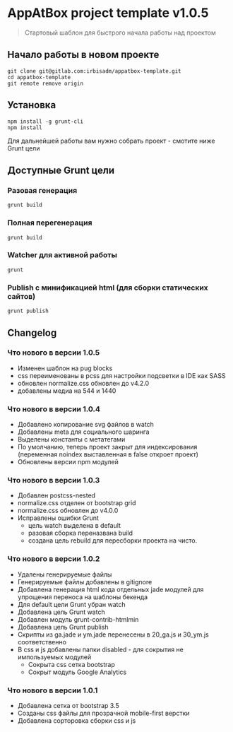 # AppAtBox project template v1.0.5
> Стартовый шаблон для быстрого начала работы над проектом

## Начало работы в новом проекте
```shell
git clone git@gitlab.com:irbisadm/appatbox-template.git
cd appatbox-template
git remote remove origin
```

## Установка
```shell
npm install -g grunt-cli
npm install
```
Для дальнейшей работы вам нужно собрать проект - смотите ниже Grunt цели

## Доступные Grunt цели

### Разовая генерация
```shell
grunt build
```
### Полная перегенерация
```shell
grunt build
```
### Watcher для активной работы
```shell
grunt
```
### Publish с минификацией html (для сборки статических сайтов)
```shell
grunt publish
```

## Changelog
### Что нового в версии 1.0.5
- Изменен шаблон на pug blocks
- css переименованы в pcss для настройки подсветки в IDE как SASS 
- обновлен normalize.css обновлен до  v4.2.0
- добавлены медиа на 544 и 1440

### Что нового в версии 1.0.4
 - Добавлено копирование svg файлов в watch
 - Добавлены meta для социального шаринга
 - Выделены константы с метатегами
 - По умолчанию, теперь проект закрыт для индексирования (переменная noindex выставленная в false откроет проект)
 - Обновлены версии npm модулей

### Что нового в версии 1.0.3
 - Добавлен postcss-nested
 - normalize.css отделен от bootstrap grid
 - normalize.css обновлен до  v4.0.0
 - Исправлены ошибки Grunt
   - цель watch выделена в default
   - разовая сборка переназвана build 
   - создана цель rebuild для пересборки проекта на чисто.

### Что нового в версии 1.0.2
 - Удалены генерируемые файлы
 - Генерируемые файлы добавлены в gitignore
 - Добавлена генерация html кода отдельных jade модулей для упрощения переноса на шаблоны бекенда
 - Для default цели Grunt убран watch
 - Добавлена цель Grunt watch
 - Добавлен модуль grunt-contrib-htmlmin
 - Добавлена цель Grunt publish
 - Скрипты из ga.jade и ym.jade перенесены в 20_ga.js и 30_ym.js соответственно
 - В css и js добавлены папки disabled - для сокрытия не импользуемых модулей 
   - Сокрыта css сетка bootstrap
   - Сокрыт модуль Google Analytics
 
### Что нового в версии 1.0.1
 - Добавлена сетка от bootstrap 3.5
 - Созданы css файлы для прозрачной mobile-first верстки
 - Добавлена сорторовка сборки css и js